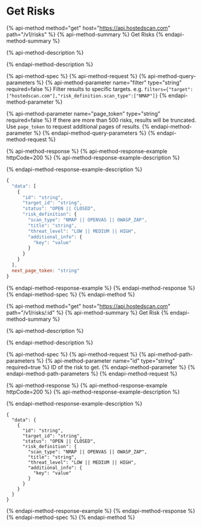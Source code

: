 # Get Risks

{% api-method method="get" host="https://api.hostedscan.com" path="/v1/risks" %}
{% api-method-summary %}
Get Risks
{% endapi-method-summary %}

{% api-method-description %}

{% endapi-method-description %}

{% api-method-spec %}
{% api-method-request %}
{% api-method-query-parameters %}
{% api-method-parameter name="filter" type="string" required=false %}
Filter results to specific targets. e.g. `filters={"target":["hostedscan.com"],"risk_definition.scan_type":["NMAP"]}`
{% endapi-method-parameter %}

{% api-method-parameter name="page\_token" type="string" required=false %}
If there are more than 500 risks, results will be truncated. Use `page_token` to request additional pages of results.
{% endapi-method-parameter %}
{% endapi-method-query-parameters %}
{% endapi-method-request %}

{% api-method-response %}
{% api-method-response-example httpCode=200 %}
{% api-method-response-example-description %}

{% endapi-method-response-example-description %}

```javascript
{
  "data": [
    {
      "id": "string",
      "target_id": "string",
      "status": "OPEN || CLOSED",
      "risk_definition": {
        "scan_type": "NMAP || OPENVAS || OWASP_ZAP",
        "title": "string",
        "threat_level": "LOW || MEDIUM || HIGH",
        "additional_info": {
          "key": "value"
        }
      }
    }
  ],
  next_page_token: "string"
}
```
{% endapi-method-response-example %}
{% endapi-method-response %}
{% endapi-method-spec %}
{% endapi-method %}

{% api-method method="get" host="https://api.hostedscan.com" path="/v1/risks/:id" %}
{% api-method-summary %}
Get Risk
{% endapi-method-summary %}

{% api-method-description %}

{% endapi-method-description %}

{% api-method-spec %}
{% api-method-request %}
{% api-method-path-parameters %}
{% api-method-parameter name="id" type="string" required=true %}
ID of the risk to get.
{% endapi-method-parameter %}
{% endapi-method-path-parameters %}
{% endapi-method-request %}

{% api-method-response %}
{% api-method-response-example httpCode=200 %}
{% api-method-response-example-description %}

{% endapi-method-response-example-description %}

```
{
  "data": {
    {
      "id": "string",
      "target_id": "string",
      "status": "OPEN || CLOSED",
      "risk_definition": {
        "scan_type": "NMAP || OPENVAS || OWASP_ZAP",
        "title": "string",
        "threat_level": "LOW || MEDIUM || HIGH",
        "additional_info": {
          "key": "value"
        }
      }
    }
  }
}
```
{% endapi-method-response-example %}
{% endapi-method-response %}
{% endapi-method-spec %}
{% endapi-method %}

